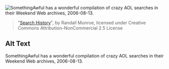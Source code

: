 ![SomethingAwful has a wonderful compilation of crazy AOL searches in their Weekend Web archives, 2006-08-13.](https://imgs.xkcd.com/comics/search_history.png)
> "[Search History](https://xkcd.com/155/)", by Randall Munroe, licensed under Creative Commons Attribution-NonCommercial 2.5 License

## Alt Text
SomethingAwful has a wonderful compilation of crazy AOL searches in their Weekend Web archives, 2006-08-13.
